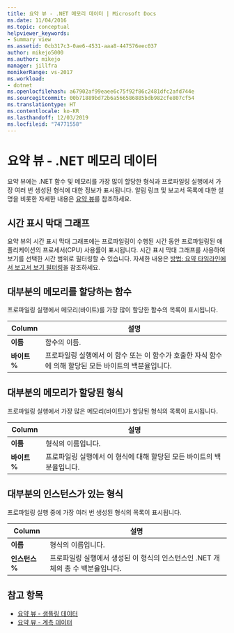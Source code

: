 ```yaml
---
title: 요약 뷰 - .NET 메모리 데이터 | Microsoft Docs
ms.date: 11/04/2016
ms.topic: conceptual
helpviewer_keywords:
- Summary view
ms.assetid: 0cb317c3-0ae6-4531-aaa8-447576eec037
author: mikejo5000
ms.author: mikejo
manager: jillfra
monikerRange: vs-2017
ms.workload:
- dotnet
ms.openlocfilehash: a67902af99eaee6c75f92f86c2481dfc2afd744e
ms.sourcegitcommit: 00b71889bd72b6a566586885bdb982cfe807cf54
ms.translationtype: HT
ms.contentlocale: ko-KR
ms.lasthandoff: 12/03/2019
ms.locfileid: "74771558"
---
```

# <a name="summary-view---net-memory-data"></a>요약 뷰 - .NET 메모리 데이터
요약 뷰에는 .NET 함수 및 메모리를 가장 많이 할당한 형식과 프로파일링 실행에서 가장 여러 번 생성된 형식에 대한 정보가 표시됩니다. 알림 링크 및 보고서 목록에 대한 설명을 비롯한 자세한 내용은 [요약 뷰](../profiling/summary-view.md)를 참조하세요.

## <a name="timeline-graph"></a>시간 표시 막대 그래프
 요약 뷰의 시간 표시 막대 그래프에는 프로파일링이 수행된 시간 동안 프로파일링된 애플리케이션의 프로세서(CPU) 사용률이 표시됩니다. 시간 표시 막대 그래프를 사용하여 보기를 선택한 시간 범위로 필터링할 수 있습니다. 자세한 내용은 [방법: 요약 타임라인에서 보고서 보기 필터링](../profiling/how-to-filter-report-views-from-the-summary-timeline.md)을 참조하세요.

## <a name="functions-allocating-most-memory"></a>대부분의 메모리를 할당하는 함수
 프로파일링 실행에서 메모리(바이트)를 가장 많이 할당한 함수의 목록이 표시됩니다.

|Column|설명|
|------------|-----------------|
|**이름**|함수의 이름.|
|**바이트 %**|프로파일링 실행에서 이 함수 또는 이 함수가 호출한 자식 함수에 의해 할당된 모든 바이트의 백분율입니다.|

## <a name="types-with-most-memory-allocated"></a>대부분의 메모리가 할당된 형식
 프로파일링 실행에서 가장 많은 메모리(바이트)가 할당된 형식의 목록이 표시됩니다.

|Column|설명|
|------------|-----------------|
|**이름**|형식의 이름입니다.|
|**바이트 %**|프로파일링 실행에서 이 형식에 대해 할당된 모든 바이트의 백분율입니다.|

## <a name="types-with-most-instances"></a>대부분의 인스턴스가 있는 형식
 프로파일링 실행 중에 가장 여러 번 생성된 형식의 목록이 표시됩니다.

|Column|설명|
|------------|-----------------|
|**이름**|형식의 이름입니다.|
|**인스턴스 %**|프로파일링 실행에서 생성된 이 형식의 인스턴스인 .NET 개체의 총 수 백분율입니다.|

## <a name="see-also"></a>참고 항목
- [요약 뷰 - 샘플링 데이터](../profiling/summary-view-sampling-data.md)
- [요약 뷰 - 계측 데이터](../profiling/summary-view-instrumentation-data.md)
